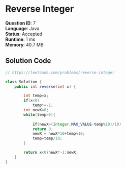 # Reverse Integer

**Question ID**: 7  
**Language**: Java  
**Status**: Accepted  
**Runtime**: 1 ms  
**Memory**: 40.7 MB  

## Solution Code
```java
// https://leetcode.com/problems/reverse-integer

class Solution {
    public int reverse(int x) {

        int temp=x;
        if(x<0)
            temp*=-1;
        int newX=0;
        while(temp>0){
            
            if(newX>(Integer.MAX_VALUE-temp%10)/10)
            return 0;
            newX = newX*10+temp%10;
            temp=temp/10;
        }

        return x<0?newX*-1:newX;
    }
}
```
